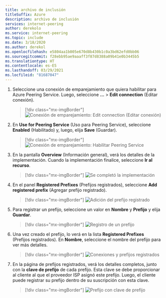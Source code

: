 ```yaml
---
title: archivo de inclusión
titleSuffix: Azure
description: archivo de inclusión
services: internet-peering
author: derekolo
ms.service: internet-peering
ms.topic: include
ms.date: 3/18/2020
ms.author: derekol
ms.openlocfilehash: e5804aa1b005e670d8b430b1c0a3bd62efd0bb06
ms.sourcegitcommit: f28ebb95ae9aaaff3f87d8388a09b41e0b3445b5
ms.translationtype: HT
ms.contentlocale: es-ES
ms.lasthandoff: 03/29/2021
ms.locfileid: "81687047"
---
```

1. Seleccione una conexión de emparejamiento que quiera habilitar para Azure Peering Service. Luego, seleccione **...**  > **Edit connection** (Editar conexión).
    > [!div class="mx-imgBorder"]
    > ![Conexión de emparejamiento: Edit connection (Editar conexión)](../media/setup-direct-modify-editconnection.png)
1. En **Use for Peering Service** (Uso para Peering Service), seleccione **Enabled** (Habilitado) y, luego, elija **Save** (Guardar).
    > [!div class="mx-imgBorder"]
    > ![Conexión de emparejamiento: Habilitar Peering Service](../media/setup-direct-modify-editconnectionsettings-peering-service.png)
1. En la pantalla **Overview** (Información general), verá los detalles de la implementación. Cuando la implementación finalice, seleccione **Ir al recurso**.
    > [!div class="mx-imgBorder"]
    > ![Se completó la implementación](../media/setup-direct-modify-overview-deployment-complete.png)

1. En el panel **Registered Prefixes** (Prefijos registrados), seleccione **Add registered prefix** (Agregar prefijo registrado).
    > [!div class="mx-imgBorder"]
    > ![Adición del prefijo registrado](../media/setup-direct-modify-add-registered-prefix.png)
1. Para registrar un prefijo, seleccione un valor en **Nombre** y **Prefijo** y elija **Guardar**.
    > [!div class="mx-imgBorder"]
    >  ![Registro de un prefijo](../media/setup-direct-modify-register-a-prefix.png) 

1. Una vez creado el prefijo, lo verá en la lista **Registered Prefixes** (Prefijos registrados). En **Nombre**, seleccione el nombre del prefijo para ver más detalles.
    > [!div class="mx-imgBorder"]
    > ![Conexiones y prefijos registrados](../media/setup-direct-modify-registered-prefixes.png)
1. En la página de prefijos registrados, verá los detalles completos, junto con la **clave de prefijo** de cada prefijo. Esta clave se debe proporcionar al cliente al que el proveedor ISP asignó este prefijo. Luego, el cliente puede registrar su prefijo dentro de su suscripción con esta clave.
    > [!div class="mx-imgBorder"]
    > ![Prefijo con clave de prefijo](../media/setup-direct-modify-registered-prefix-detail.png)